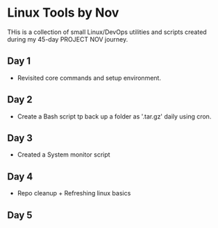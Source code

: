 # Linux Tools by Nov

THis is a collection of small Linux/DevOps utilities and scripts created
during my 45-day PROJECT NOV journey.

## Day 1
 - Revisited core commands and setup environment.

## Day 2
 - Create a Bash script tp back up a folder as '.tar.gz' daily using cron.

## Day 3
 - Created a System monitor script 

## Day 4
 - Repo cleanup + Refreshing linux basics

## Day 5

